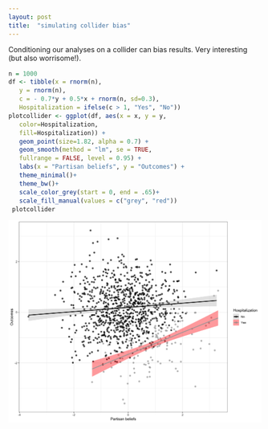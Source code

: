 ```yaml
---
layout: post
title:  "simulating collider bias"
---
```

Conditioning our analyses on a collider can bias results. Very interesting (but also worrisome!).
```R 
n = 1000
df <- tibble(x = rnorm(n),
   y = rnorm(n),
   c = - 0.7*y + 0.5*x + rnorm(n, sd=0.3),
   Hospitalization = ifelse(c > 1, "Yes", "No"))
plotcollider <- ggplot(df, aes(x = x, y = y, 
   color=Hospitalization,
   fill=Hospitalization)) +
   geom_point(size=1.82, alpha = 0.7) +
   geom_smooth(method = "lm", se = TRUE, 
   fullrange = FALSE, level = 0.95) +
   labs(x = "Partisan beliefs", y = "Outcomes") +
   theme_minimal()+
   theme_bw()+
   scale_color_grey(start = 0, end = .65)+ 
   scale_fill_manual(values = c("grey", "red"))
 plotcollider 
```
![image](/assets/images/colliderplot11.png)
